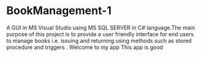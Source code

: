 # BookManagement-1
A GUI in MS Visual Studio using MS SQL SERVER in C# language.The main purpose of this project is to provide a user friendly interface for end users to manage books i.e. issuing and returning using methods such as stored procedure and triggers .
Welcome to my app
This app is good
